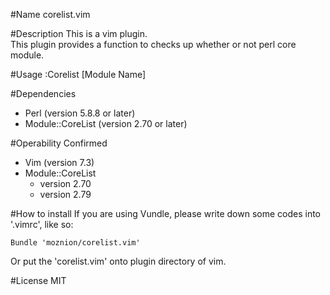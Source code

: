#Name
corelist.vim

#Description
This is a vim plugin.  
This plugin provides a function to checks up whether or not perl core module.

#Usage
    :Corelist [Module Name]

#Dependencies
- Perl (version 5.8.8 or later)
- Module::CoreList (version 2.70 or later)

#Operability Confirmed
- Vim (version 7.3)
- Module::CoreList
    - version 2.70
    - version 2.79

#How to install
If you are using Vundle, please write down some codes into '.vimrc', like so:

    Bundle 'moznion/corelist.vim'

Or put the 'corelist.vim' onto plugin directory of vim.

#License
MIT
